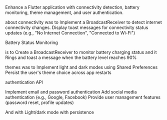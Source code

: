Enhance a Flutter application with connectivity detection, battery monitoring, theme management, and user authentication.

about connectivity
was to Implement a BroadcastReceiver to detect internet connectivity changes.
Display toast messages for connectivity status updates (e.g., "No Internet Connection", "Connected to Wi-Fi")

Battery Status Monitoring

is to Create a BroadcastReceiver to monitor battery charging status
and it Rings and toast a message when the battery level reaches 90%

themes
was to Implement light and dark modes using Shared Preferences
Persist the user's theme choice across app restarts

authentication API

Implement email and password authentication
Add social media authentication (e.g., Google, Facebook)
Provide user management features (password reset, profile updates)

And with
Light/dark mode with persistence
